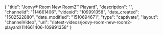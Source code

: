 {
    "title": "Joovy&reg; Room New Room2&trade; Playard",
    "description": "",
    "channelid": "114661406",
    "videoid": "109991358",
    "date_created": "1502522880",
    "date_modified": "1510694671",
    "type": "captivate",
    "layout": "channelVideo",
    "url": "\/latest-videos\/joovy-room-new-room2-playard\/114661406-109991358"
}